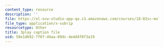 ```yaml
---
content_type: resource
description: ''
file: https://ol-ocw-studio-app-qa.s3.amazonaws.com/courses/18-02sc-multivariable-calculus-fall-2010/58e1d6927f07d4aa89dc4e4d4f8f3a19_P6fOgkC5kvc.srt
file_type: application/x-subrip
resourcetype: Other
title: 3play caption file
uid: 58e1d692-7f07-d4aa-89dc-4e4d4f8f3a19
---
```


